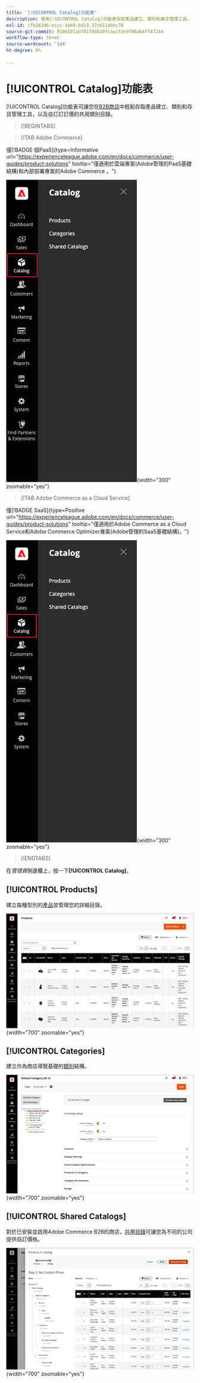 ```yaml
---
title: '[!UICONTROL Catalog]功能表'
description: 使用[!UICONTROL Catalog]功能表存取產品建立、類別和庫存管理工具。
exl-id: cfb163d6-eccc-4ab9-bd19-37c611abbc78
source-git-commit: 8100191ad781708b20fcaac53e9f86a64ff47244
workflow-type: tm+mt
source-wordcount: '144'
ht-degree: 0%

---
```


# [!UICONTROL Catalog]功能表

[!UICONTROL Catalog]功能表可讓您在[B2B商店](https://experienceleague.adobe.com/docs/commerce-admin/b2b/introduction.html)中輕鬆存取產品建立、類別和存貨管理工具，以及自訂訂訂價的共用類別目錄。

>[!BEGINTABS]

>[!TAB Adobe Commerce]

僅[!BADGE 個PaaS]{type=Informative url="https://experienceleague.adobe.com/en/docs/commerce/user-guides/product-solutions" tooltip="僅適用於雲端專案(Adobe管理的PaaS基礎結構)和內部部署專案的Adobe Commerce 。"}

![目錄功能表](./assets/admin-menu-catalog.png){width="300" zoomable="yes"}

>[!TAB Adobe Commerce as a Cloud Service]

僅[!BADGE SaaS]{type=Positive url="https://experienceleague.adobe.com/en/docs/commerce/user-guides/product-solutions" tooltip="僅適用於Adobe Commerce as a Cloud Service和Adobe Commerce Optimizer專案(Adobe管理的SaaS基礎結構)。"}

![目錄功能表](./assets/admin-menu-catalog-accs.png){width="300" zoomable="yes"}

>[!ENDTABS]

在&#x200B;_管理員_&#x200B;側邊欄上，按一下&#x200B;**[!UICONTROL Catalog]**。

## [!UICONTROL Products]

建立每種型別的[產品](products-list.md)並管理您的詳細目錄。

![產品格線](./assets/products-grid.png){width="700" zoomable="yes"}

## [!UICONTROL Categories]

建立作為商店導覽基礎的[類別](categories.md)結構。

![類別工作區](./assets/category-workspace.png){width="700" zoomable="yes"}

## [!UICONTROL Shared Catalogs]

對於已安裝並啟用Adobe Commerce B2B的商店，[共用目錄](https://experienceleague.adobe.com/docs/commerce-admin/b2b/shared-catalogs/catalog-shared.html)可讓您為不同的公司提供自訂價格。

![共用的目錄產品](./assets/shared-catalog-setup.png){width="700" zoomable="yes"}
